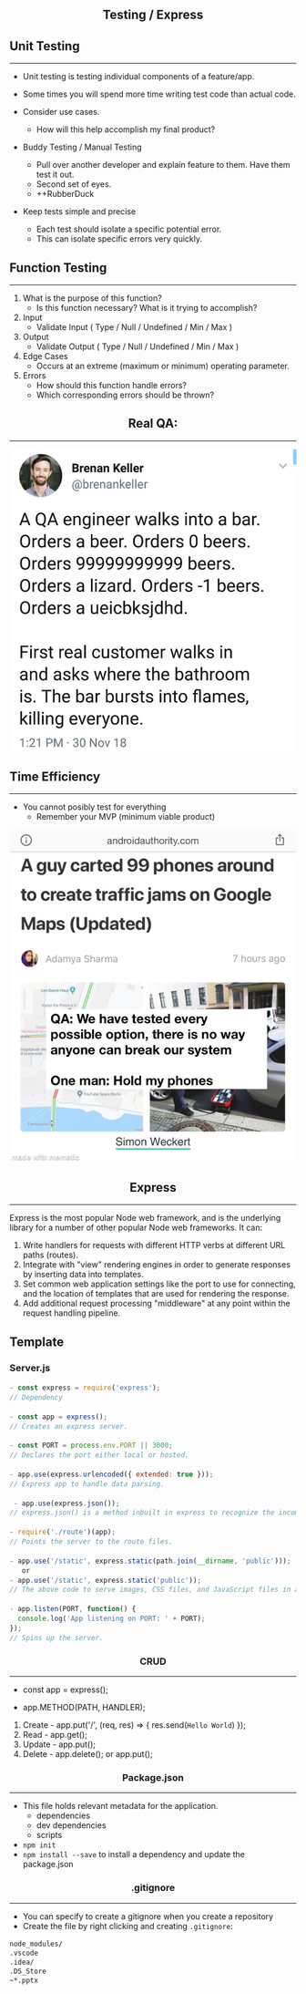 ## <center> Testing / Express

## Unit Testing 
---


- Unit testing is testing individual components of a feature/app. 

- Some times you will spend more time writing test code than actual code. 

- Consider use cases.
    - How will this help accomplish my final product? 

- Buddy Testing / Manual Testing
    - Pull over another developer and explain feature to them. Have them test it out. 
    - Second set of eyes. 
    - ++RubberDuck
- Keep tests simple and precise
    - Each test should isolate a specific potential error.
    - This can isolate specific errors very quickly.


## Function Testing
---

1. What is the purpose of this function?
    - Is this function necessary? What is it trying to accomplish?
1. Input
    - Validate Input ( Type / Null / Undefined / Min / Max )
1. Output
    - Validate Output ( Type / Null / Undefined / Min / Max )
1. Edge Cases
    - Occurs at an extreme (maximum or minimum) operating parameter.
1. Errors
    - How should this function handle errors?
    - Which corresponding errors should be thrown? 

## <center> Real QA:
---

![QA-Bar](Images/QABar.jpg)




## Time Efficiency
---

- You cannot posibly test for everything
    - Remember your MVP (minimum viable product)

![QA-Bar](Images/GoogleTesting.jpg)


## <center> Express
---
Express is the most popular Node web framework, and is the underlying library for a number of other popular Node web frameworks. It can:
1. Write handlers for requests with different HTTP verbs at different URL paths (routes).
1. Integrate with "view" rendering engines in order to generate responses by inserting data into templates.
1. Set common web application settings like the port to use for connecting, and the location of templates that are used for rendering the response.
1. Add additional request processing "middleware" at any point within the request handling pipeline.

## Template

### Server.js
```js
- const express = require('express');
// Dependency

- const app = express();
// Creates an express server.

- const PORT = process.env.PORT || 3000;
// Declares the port either local or hosted.

- app.use(express.urlencoded({ extended: true }));
// Express app to handle data parsing.

 - app.use(express.json());
// express.json() is a method inbuilt in express to recognize the incoming Request Object as a JSON Object.

- require('./route')(app);
// Points the server to the route files. 

- app.use('/static', express.static(path.join(__dirname, 'public')));
   or 
- app.use('/static', express.static('public'));
// The above code to serve images, CSS files, and JavaScript files in a directory named public:

- app.listen(PORT, function() {
  console.log('App listening on PORT: ' + PORT);
});
// Spins up the server.
```

### <center> CRUD
---
- const app = express();

- app.METHOD(PATH, HANDLER);

1. Create - app.put('/', (req, res) => { res.send(`Hello World`) });
1. Read - app.get();
1. Update - app.put();
1. Delete - app.delete(); or app.put();

### <center> Package.json
---

- This file holds relevant metadata for the application.
    - dependencies
    - dev dependencies
    - scripts
- `npm init`
- `npm install --save` to install a dependency and update the package.json

### <center> .gitignore
---

- You can specify to create a gitignore when you create a repository 
- Create the file by right clicking and creating `.gitignore`:

```
node_modules/
.vscode 
.idea/
.DS_Store
~*.pptx
```





